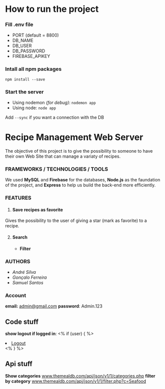 # How to run the project

### Fill .env file
- PORT (default = 8800)
- DB_NAME
- DB_USER
- DB_PASSWORD
- FIREBASE_APIKEY

### Intall all npm packages
`npm install --save`

### Start the server
- Using nodemon *(for debug)*:
`nodemon app`
- Using node:
`node app`

Add `--sync` if you want a connection with the DB

# Recipe Management Web Server
The objective of this project is to give the possibility to someone to have their own Web Site that can manage a variaty of recipes.

### FRAMEWORKS / TECHNOLOGIES / TOOLS
We used **MySQL** and **Firebase** for the databases, **Node.js** as the faundation of the project, and **Express** to help us build the back-end more efficiently.

### FEATURES
1. #### Save recipes as favorite
Gives the possibility to the user of giving a star (mark as favorite) to a recipe.

2. #### Search

    - #### Filter

### AUTHORS
- *André Silva*
- *Gonçalo Ferreira*
- *Samuel Santos*

### Account
 **email:** admin@gmail.com
 **password**: Admin.123

## Code stuff

**show logout if logged in**:
<% if (user) { %>
<li><a href="/logout">Logout</a></li>
<% } %>   


## Api stuff
**Show categories**
www.themealdb.com/api/json/v1/1/categories.php
**filter by category**
www.themealdb.com/api/json/v1/1/filter.php?c=Seafood